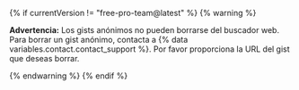 {% if currentVersion != "free-pro-team@latest" %}
{% warning %}

**Advertencia:** Los gists anónimos no pueden borrarse del buscador web. Para borrar un gist anónimo, contacta a {% data variables.contact.contact_support %}. Por favor proporciona la URL del gist que deseas borrar.

{% endwarning %}
{% endif %}
